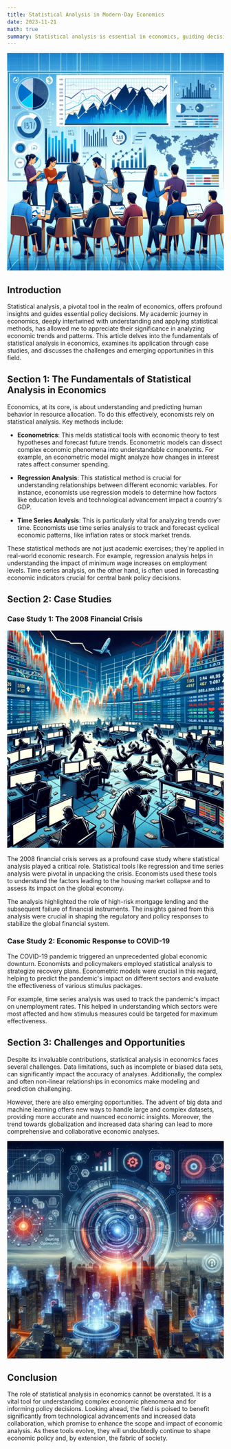 ```yaml
---
title: Statistical Analysis in Modern-Day Economics
date: 2023-11-21
math: true
summary: Statistical analysis is essential in economics, guiding decisions through methods and case studies like the 2008 crisis and COVID-19. It faces challenges but offers opportunities with emerging technologies, significantly impacting economic policy and society.
---
```


![png](intro.png)

## Introduction

Statistical analysis, a pivotal tool in the realm of economics, offers profound insights and guides essential policy decisions. My academic journey in economics, deeply intertwined with understanding and applying statistical methods, has allowed me to appreciate their significance in analyzing economic trends and patterns. This article delves into the fundamentals of statistical analysis in economics, examines its application through case studies, and discusses the challenges and emerging opportunities in this field.

## Section 1: The Fundamentals of Statistical Analysis in Economics

Economics, at its core, is about understanding and predicting human behavior in resource allocation. To do this effectively, economists rely on statistical analysis. Key methods include:

- **Econometrics**: This melds statistical tools with economic theory to test hypotheses and forecast future trends. Econometric models can dissect complex economic phenomena into understandable components. For example, an econometric model might analyze how changes in interest rates affect consumer spending.

- **Regression Analysis**: This statistical method is crucial for understanding relationships between different economic variables. For instance, economists use regression models to determine how factors like education levels and technological advancement impact a country's GDP.

- **Time Series Analysis**: This is particularly vital for analyzing trends over time. Economists use time series analysis to track and forecast cyclical economic patterns, like inflation rates or stock market trends.

These statistical methods are not just academic exercises; they're applied in real-world economic research. For example, regression analysis helps in understanding the impact of minimum wage increases on employment levels. Time series analysis, on the other hand, is often used in forecasting economic indicators crucial for central bank policy decisions.

## Section 2: Case Studies

### Case Study 1: The 2008 Financial Crisis

![png](financial_crisis.png)

The 2008 financial crisis serves as a profound case study where statistical analysis played a critical role. Statistical tools like regression and time series analysis were pivotal in unpacking the crisis. Economists used these tools to understand the factors leading to the housing market collapse and to assess its impact on the global economy.

The analysis highlighted the role of high-risk mortgage lending and the subsequent failure of financial instruments. The insights gained from this analysis were crucial in shaping the regulatory and policy responses to stabilize the global financial system.

### Case Study 2: Economic Response to COVID-19

The COVID-19 pandemic triggered an unprecedented global economic downturn. Economists and policymakers employed statistical analysis to strategize recovery plans. Econometric models were crucial in this regard, helping to predict the pandemic's impact on different sectors and evaluate the effectiveness of various stimulus packages.

For example, time series analysis was used to track the pandemic's impact on unemployment rates. This helped in understanding which sectors were most affected and how stimulus measures could be targeted for maximum effectiveness.

## Section 3: Challenges and Opportunities

Despite its invaluable contributions, statistical analysis in economics faces several challenges. Data limitations, such as incomplete or biased data sets, can significantly impact the accuracy of analyses. Additionally, the complex and often non-linear relationships in economics make modeling and prediction challenging.

However, there are also emerging opportunities. The advent of big data and machine learning offers new ways to handle large and complex datasets, providing more accurate and nuanced economic insights. Moreover, the trend towards globalization and increased data sharing can lead to more comprehensive and collaborative economic analyses.

![png](Opportunities.png)

## Conclusion

The role of statistical analysis in economics cannot be overstated. It is a vital tool for understanding complex economic phenomena and for informing policy decisions. Looking ahead, the field is poised to benefit significantly from technological advancements and increased data collaboration, which promise to enhance the scope and impact of economic analysis. As these tools evolve, they will undoubtedly continue to shape economic policy and, by extension, the fabric of society.
